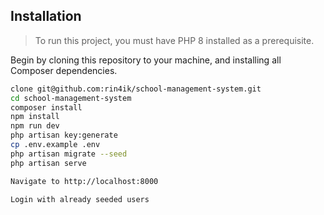  ## Installation
 
 
 > To run this project, you must have PHP 8 installed as a prerequisite.

 Begin by cloning this repository to your machine, and installing all Composer dependencies.
 
 ```bash
 clone git@github.com:rin4ik/school-management-system.git
 cd school-management-system 
 composer install
 npm install
 npm run dev
 php artisan key:generate
 cp .env.example .env
 php artisan migrate --seed
 php artisan serve

 Navigate to http://localhost:8000

 Login with already seeded users
 ``` 
 